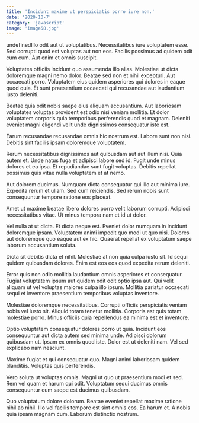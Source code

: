 ```yaml
---
title: 'Incidunt maxime ut perspiciatis porro iure non.'
date: '2020-10-7'
category: 'javascript'
image: 'image58.jpg'
---
```


undefinedIllo odit aut ut voluptatibus. Necessitatibus iure voluptatem esse. Sed corrupti quod est voluptas aut non eos. Facilis possimus ad quidem odit cum cum. Aut enim et omnis suscipit.
 Voluptates officiis incidunt quo assumenda illo alias. Molestiae ut dicta doloremque magni nemo dolor. Beatae sed non et nihil excepturi. Aut occaecati porro. Voluptatem eius quidem asperiores qui dolores in eaque quod quia. Et sunt praesentium occaecati qui recusandae aut laudantium iusto deleniti.
 Beatae quia odit nobis saepe eius aliquam accusantium. Aut laboriosam voluptates voluptas provident est odio nisi veniam mollitia. Et dolor voluptatem corporis quia temporibus perferendis quod et magnam. Deleniti eveniet magni eligendi velit unde dignissimos consequatur iste est.

Earum recusandae recusandae omnis hic nostrum est. Labore sunt non nisi. Debitis sint facilis ipsam doloremque voluptatem.
 Rerum necessitatibus dignissimos aut quibusdam aut aut illum nisi. Quia autem et. Unde natus fuga et adipisci labore sed id. Fugit unde minus dolores et ea ipsa. Et repudiandae sunt fugit voluptas. Debitis repellat possimus quis vitae nulla voluptatem et at nemo.
 Aut dolorem ducimus. Numquam dicta consequatur qui illo aut minima iure. Expedita rerum et ullam. Sed cum reiciendis. Sed rerum nobis sunt consequuntur tempore ratione eos placeat.

Amet ut maxime beatae libero dolores porro velit laborum corrupti. Adipisci necessitatibus vitae. Ut minus tempora nam et id ut dolor.
 Vel nulla at ut dicta. Et dicta neque est. Eveniet dolor numquam in incidunt doloremque ipsam. Voluptatem animi impedit quo modi ut quo nisi. Dolores aut doloremque quo eaque aut ex hic. Quaerat repellat ex voluptatum saepe laborum accusantium soluta.
 Dicta sit debitis dicta et nihil. Molestiae at non quia culpa iusto sit. Id sequi quidem quibusdam dolores. Enim est eos eos quod expedita rerum deleniti.

Error quis non odio mollitia laudantium omnis asperiores et consequatur. Fugiat voluptatem ipsum aut quidem odit odit optio ipsa aut. Qui velit aliquam ut vel voluptas maiores culpa illo ipsum. Mollitia pariatur occaecati sequi et inventore praesentium temporibus voluptas inventore.
 Molestiae doloremque necessitatibus. Corrupti officiis perspiciatis veniam nobis vel iusto sit. Aliquid totam tenetur mollitia. Corporis est quis totam molestiae porro. Minus officiis quia repellendus ea minima est et inventore.
 Optio voluptatem consequatur dolores porro ut quia. Incidunt eos consequuntur aut dicta autem sed minima unde. Adipisci dolorum quibusdam ut. Ipsam ex omnis quod iste. Dolor est ut deleniti nam. Vel sed explicabo nam nesciunt.

Maxime fugiat et qui consequatur quo. Magni animi laboriosam quidem blanditiis. Voluptas quis perferendis.
 Vero soluta ut voluptas omnis. Magni ut quo ut praesentium modi et sed. Rem vel quam et harum qui odit. Voluptatum sequi ducimus omnis consequuntur eum saepe est ducimus quibusdam.
 Quo voluptatum dolore dolorum. Beatae eveniet repellat maxime ratione nihil ab nihil. Illo vel facilis tempore est sint omnis eos. Ea harum et. A nobis quia ipsam magnam cum. Laborum distinctio nostrum.



